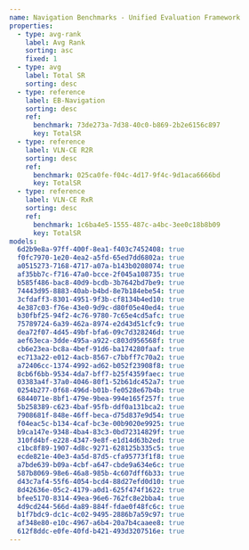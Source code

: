 ```yaml
---
name: Navigation Benchmarks - Unified Evaluation Framework
properties:
  - type: avg-rank
    label: Avg Rank
    sorting: asc
    fixed: 1
  - type: avg
    label: Total SR
    sorting: desc
  - type: reference
    label: EB-Navigation
    sorting: desc
    ref:
      benchmark: 73de273a-7d38-40c0-b869-2b2e6156c897
      key: TotalSR
  - type: reference
    label: VLN-CE R2R
    sorting: desc
    ref:
      benchmark: 025ca0fe-f04c-4d17-9f4c-9d1aca6666bd
      key: TotalSR
  - type: reference
    label: VLN-CE RxR
    sorting: desc
    ref:
      benchmark: 1c6ba4e5-1555-487c-a4bc-3ee0c18b8b09
      key: TotalSR
models:
  6d2b9e8a-97ff-400f-8ea1-f403c7452408: true
  f0fc7970-1e20-4ea2-a5fd-65ed7dd6802a: true
  a0515273-7168-4717-a07a-b143b0208074: true
  af35bb7c-f716-47a0-bcce-2f045a108735: true
  b585f486-bac8-40d9-bcdb-3b7642bd7be9: true
  74443d95-8883-40ab-b4bd-8e7b184ebe54: true
  3cfdaff3-8301-4951-9f3b-cf8134b4ed10: true
  4e387c03-f76e-43e0-9d9c-d80f05e40ed4: true
  b30fbf25-94f2-4c76-9780-7c65e4cd5afc: true
  75789724-6a39-462a-8974-e2d43d51cfc9: true
  dea72f07-4d45-49bf-bfa6-09c7d328246d: true
  aef63eca-3dde-495a-a922-c803d956568f: true
  cb6e23ea-bc8a-4bef-91d6-ba174280faaf: true
  ec713a22-e012-4acb-8567-c7bbff7c70a2: true
  a72406cc-1374-4992-ad62-b052f23908f8: true
  8cb6f6bb-9534-4da7-bff7-b25f4359faec: true
  03383a4f-37a0-4046-80f1-52b61dc452a7: true
  0254b277-0f68-496d-b01b-fe0528e67b4b: true
  6844071e-8bf1-479e-9bea-994e165f257f: true
  5b258389-c623-4baf-95fb-ddf0a131bca2: true
  7908681f-848e-46ff-beca-d75d837e9d54: true
  f04eac5c-b134-4caf-bc3e-00b9020e9925: true
  b9ca147e-9348-4ba4-83c3-0bd72314829f: true
  310fd4bf-e228-4347-9e8f-e1d14d63b2ed: true
  c1bc8f89-1907-4d8c-9271-628125b335c5: true
  ecde821e-40e3-4a5d-87d5-cfa95773f1f8: true
  a7bde639-b09a-4cbf-a647-cbde9a634e6c: true
  587b8069-98e6-46a8-985b-4c607dff6b33: true
  d43c7af4-55f6-4054-bcd4-88d27efd0d10: true
  8d42636e-05c2-4179-a0d1-625f474f1622: true
  bfee5170-8314-49ea-96e6-762fc8e2bba4: true
  4d9cd244-566d-4a89-884f-fdae0f48fc6c: true
  b1f7bdc9-dc1c-4c02-9495-2886b7a59c97: true
  af348e80-e10c-4967-a6b4-20a7b4caaee8: true
  612f8ddc-e0fe-40fd-b421-493d3207516e: true
---
```

